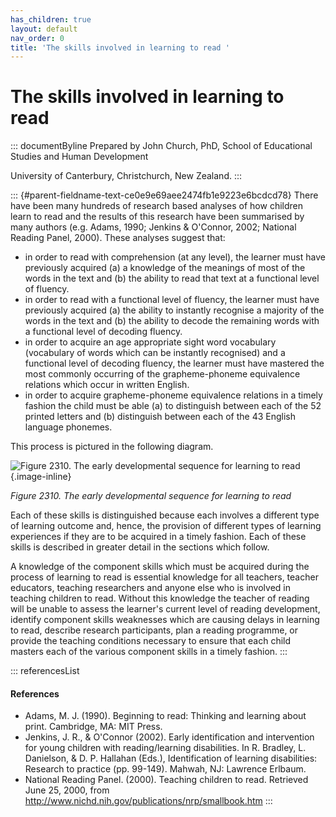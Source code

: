 ```yaml
---
has_children: true
layout: default
nav_order: 0
title: 'The skills involved in learning to read '
---
```

# The skills involved in learning to read 


::: documentByline
Prepared by John Church, PhD, School of Educational Studies and Human
Development

University of Canterbury, Christchurch, New Zealand.
:::

::: {#parent-fieldname-text-ce0e9e69aee2474fb1e9223e6bcdcd78}
There have been many hundreds of research based analyses of how children
learn to read and the results of this research have been summarised by
many authors (e.g. Adams, 1990; Jenkins & O\'Connor, 2002; National
Reading Panel, 2000). These analyses suggest that:

-   in order to read with comprehension (at any level), the learner must
    have previously acquired (a) a knowledge of the meanings of most of
    the words in the text and (b) the ability to read that text at a
    functional level of fluency.
-   in order to read with a functional level of fluency, the learner
    must have previously acquired (a) the ability to instantly recognise
    a majority of the words in the text and (b) the ability to decode
    the remaining words with a functional level of decoding fluency.
-   in order to acquire an age appropriate sight word vocabulary
    (vocabulary of words which can be instantly recognised) and a
    functional level of decoding fluency, the learner must have mastered
    the most commonly occurring of the grapheme-phoneme equivalence
    relations which occur in written English.
-   in order to acquire grapheme-phoneme equivalence relations in a
    timely fashion the child must be able (a) to distinguish between
    each of the 52 printed letters and (b) distinguish between each of
    the 43 English language phonemes.

This process is pictured in the following diagram.

![Figure 2310. The early developmental sequence for learning to
read](../../../../../assets/images/TECKSFig2310.png "Figure 2310. The early developmental sequence for learning to read"){.image-inline}

*Figure 2310. The early developmental sequence for learning to read*

Each of these skills is distinguished because each involves a different
type of learning outcome and, hence, the provision of different types of
learning experiences if they are to be acquired in a timely fashion.
Each of these skills is described in greater detail in the sections
which follow.

A knowledge of the component skills which must be acquired during the
process of learning to read is essential knowledge for all teachers,
teacher educators, teaching researchers and anyone else who is involved
in teaching children to read. Without this knowledge the teacher of
reading will be unable to assess the learner's current level of reading
development, identify component skills weaknesses which are causing
delays in learning to read, describe research participants, plan a
reading programme, or provide the teaching conditions necessary to
ensure that each child masters each of the various component skills in a
timely fashion.
:::

::: referencesList
#### References

-   Adams, M. J. (1990). Beginning to read: Thinking and learning about
    print. Cambridge, MA: MIT Press.
-   Jenkins, J. R., & O\'Connor (2002). Early identification and
    intervention for young children with reading/learning disabilities.
    In R. Bradley, L. Danielson, & D. P. Hallahan (Eds.), Identification
    of learning disabilities: Research to practice (pp. 99-149). Mahwah,
    NJ: Lawrence Erlbaum.
-   National Reading Panel. (2000). Teaching children to read. Retrieved
    June 25, 2000, from
    http://www.nichd.nih.gov/publications/nrp/smallbook.htm
:::
